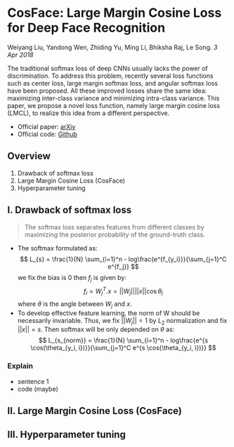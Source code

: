 # CosFace: Large Margin Cosine Loss for Deep Face Recognition
Weiyang Liu, Yandong Wen, Zhiding Yu, Ming Li, Bhiksha Raj, Le Song. _3 Apr 2018_

The traditional softmax loss of deep CNNs usually lacks the power of discrimination. To address this problem, recently several loss functions such as center loss, large margin softmax loss, and angular softmax loss have been proposed. All these improved losses share the same idea: maximizing inter-class variance and minimizing intra-class variance.
This paper, we propose a novel loss function, namely large margin cosine loss (LMCL), to realize this idea from a different perspective.

* Official paper: [arXiv](https://arxiv.org/abs/1801.09414)
* Official code: [Github](https://paperswithcode.com/paper/cosface-large-margin-cosine-loss-for-deep)

## Overview

1. Drawback of softmax loss
2. Large Margin Cosine Loss (CosFace)
3. Hyperparameter tuning

## I. Drawback of softmax loss
>  The softmax loss separates features from different classes by maximizing the posterior probability of the ground-truth class.

- The softmax formulated as:
  $$ L_{s} = \frac{1}{N} \sum_{i=1}^n - log\frac{e^{f_{y_i}}}{\sum_{j=1}^C e^{f_j}} $$
  we fix the bias is 0 then $f_j$ is given by:
   $$f_i = W_{j}^T .x = ||W_j|| ||x|| \cos\theta_j $$
where $\theta$ is the angle between $W_j$ and $x$. 
-  To develop effective feature learning, the norm of W
should be necessarily invariable. Thus, we fix $||W_j|| = 1$ by $L_2$ normalization and fix $||x|| = s$. Then softmax will be only depended on $\theta$ as:
  $$ L_{s_{norm}} = \frac{1}{N} \sum_{i=1}^n - log\frac{e^{s \cos(\theta_{y_i, i})}}{\sum_{j=1}^C e^{s \cos(\theta_{y_i, i})}} $$

### Explain
* sentence 1
* code (maybe)



## II. Large Margin Cosine Loss (CosFace)
## III. Hyperparameter tuning

